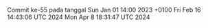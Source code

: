 Commit ke-55 pada tanggal Sun Jan 01 14:00 2023 +0100
Fri Feb 16 14:43:06 UTC 2024
Mon Apr  8 18:31:47 UTC 2024
